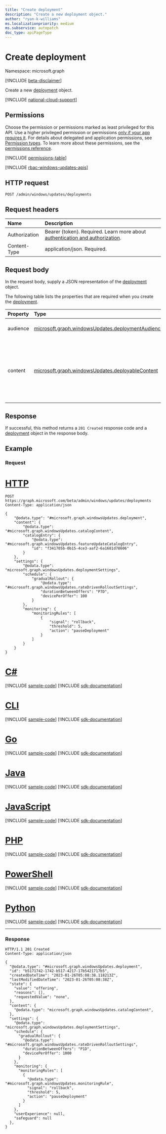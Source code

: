 ```yaml
---
title: "Create deployment"
description: "Create a new deployment object."
author: "ryan-k-williams"
ms.localizationpriority: medium
ms.subservice: autopatch
doc_type: apiPageType
---
```


# Create deployment
Namespace: microsoft.graph

[!INCLUDE [beta-disclaimer](../../includes/beta-disclaimer.md)]

Create a new [deployment](../resources/windowsupdates-deployment.md) object.

[!INCLUDE [national-cloud-support](../../includes/global-only.md)]

## Permissions
Choose the permission or permissions marked as least privileged for this API. Use a higher privileged permission or permissions [only if your app requires it](/graph/permissions-overview#best-practices-for-using-microsoft-graph-permissions). For details about delegated and application permissions, see [Permission types](/graph/permissions-overview#permission-types). To learn more about these permissions, see the [permissions reference](/graph/permissions-reference).

<!-- { "blockType": "permissions", "name": "adminwindowsupdates_post_deployments" } -->
[!INCLUDE [permissions-table](../includes/permissions/adminwindowsupdates-post-deployments-permissions.md)]

[!INCLUDE [rbac-windows-updates-apis](../includes/rbac-for-apis/rbac-windows-updates-apis.md)]

## HTTP request

<!-- {
  "blockType": "ignored"
}
-->
``` http
POST /admin/windows/updates/deployments
```

## Request headers
|Name|Description|
|:---|:---|
|Authorization|Bearer {token}. Required. Learn more about [authentication and authorization](/graph/auth/auth-concepts).|
|Content-Type|application/json. Required.|

## Request body
In the request body, supply a JSON representation of the [deployment](../resources/windowsupdates-deployment.md) object.

The following table lists the properties that are required when you create the [deployment](../resources/windowsupdates-deployment.md).

|Property|Type|Description|
|:---|:---|:---|
|audience|[microsoft.graph.windowsUpdates.deploymentAudience](../resources/windowsupdates-deploymentaudience.md)|Specifies the audience to target.|
|content|[microsoft.graph.windowsUpdates.deployableContent](../resources/windowsupdates-deployablecontent.md)|Specifies what content to deploy. Deployable content should be provided as one of the following derived types: [catalogContent](../resources/windowsupdates-catalogcontent.md).|

## Response

If successful, this method returns a `201 Created` response code and a [deployment](../resources/windowsupdates-deployment.md) object in the response body.

## Example

### Request

# [HTTP](#tab/http)
<!-- {
  "blockType": "request",
  "name": "create_deployment_from_"
}
-->
``` http
POST https://graph.microsoft.com/beta/admin/windows/updates/deployments
Content-Type: application/json

{
    "@odata.type": "#microsoft.graph.windowsUpdates.deployment",
    "content": {
        "@odata.type": "#microsoft.graph.windowsUpdates.catalogContent",
        "catalogEntry": {
            "@odata.type": "#microsoft.graph.windowsUpdates.featureUpdateCatalogEntry",
            "id": "f341705b-0b15-4ce3-aaf2-6a1681d78606"
        }
    },
    "settings": {
        "@odata.type": "microsoft.graph.windowsUpdates.deploymentSettings",
        "schedule": {
            "gradualRollout": {
                "@odata.type": "#microsoft.graph.windowsUpdates.rateDrivenRolloutSettings",
                "durationBetweenOffers": "P7D",
                "devicePerOffer": 100
            }
        },
        "monitoring": {
            "monitoringRules": [
                {
                    "signal": "rollback",
                    "threshold": 5,
                    "action": "pauseDeployment"
                }
            ]
        }
    }
}

```

# [C#](#tab/csharp)
[!INCLUDE [sample-code](../includes/snippets/csharp/create-deployment-from--csharp-snippets.md)]
[!INCLUDE [sdk-documentation](../includes/snippets/snippets-sdk-documentation-link.md)]

# [CLI](#tab/cli)
[!INCLUDE [sample-code](../includes/snippets/cli/create-deployment-from--cli-snippets.md)]
[!INCLUDE [sdk-documentation](../includes/snippets/snippets-sdk-documentation-link.md)]

# [Go](#tab/go)
[!INCLUDE [sample-code](../includes/snippets/go/create-deployment-from--go-snippets.md)]
[!INCLUDE [sdk-documentation](../includes/snippets/snippets-sdk-documentation-link.md)]

# [Java](#tab/java)
[!INCLUDE [sample-code](../includes/snippets/java/create-deployment-from--java-snippets.md)]
[!INCLUDE [sdk-documentation](../includes/snippets/snippets-sdk-documentation-link.md)]

# [JavaScript](#tab/javascript)
[!INCLUDE [sample-code](../includes/snippets/javascript/create-deployment-from--javascript-snippets.md)]
[!INCLUDE [sdk-documentation](../includes/snippets/snippets-sdk-documentation-link.md)]

# [PHP](#tab/php)
[!INCLUDE [sample-code](../includes/snippets/php/create-deployment-from--php-snippets.md)]
[!INCLUDE [sdk-documentation](../includes/snippets/snippets-sdk-documentation-link.md)]

# [PowerShell](#tab/powershell)
[!INCLUDE [sample-code](../includes/snippets/powershell/create-deployment-from--powershell-snippets.md)]
[!INCLUDE [sdk-documentation](../includes/snippets/snippets-sdk-documentation-link.md)]

# [Python](#tab/python)
[!INCLUDE [sample-code](../includes/snippets/python/create-deployment-from--python-snippets.md)]
[!INCLUDE [sdk-documentation](../includes/snippets/snippets-sdk-documentation-link.md)]

---

### Response

<!-- {
  "blockType": "response",
  "truncated": true,
  "@odata.type": "microsoft.graph.windowsUpdates.deployment"
}
-->
``` http
HTTP/1.1 201 Created
Content-Type: application/json

{
  "@odata.type": "#microsoft.graph.windowsUpdates.deployment",
  "id": "b5171742-1742-b517-4217-17b5421717b5",
  "createdDateTime": "2023-01-26T05:08:38.118213Z",
  "lastModifiedDateTime": "2023-01-26T05:08:38Z",
  "state": {
    "value": "offering",
    "reasons": [],
    "requestedValue": "none",
  },
  "content": {
    "@odata.type": "microsoft.graph.windowsUpdates.catalogContent",
  },
  "settings": {
    "@odata.type": "microsoft.graph.windowsUpdates.deploymentSettings",
    "schedule": {
      "gradualRollout": {
        "@odata.type": "#microsoft.graph.windowsUpdates.rateDrivenRolloutSettings",
        "durationBetweenOffers": "P1D",
        "devicePerOffer": 1000
      }
    },
    "monitoring": {
      "monitoringRules": [
        {
          "@odata.type": "#microsoft.graph.windowsUpdates.monitoringRule",
          "signal": "rollback",
          "threshold": 5,
          "action": "pauseDeployment"
        }
      ]
    },
    "userExperience": null,
    "safeguard": null
  },
}
```
